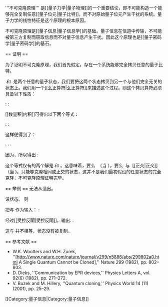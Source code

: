 '''不可克隆原理''' 是[[量子力学|量子物理]]的一个重要结论，即不可能构造一个能够完全复制任意[[量子位元|量子比特]]，而不对原始量子位元产生干扰的系统。量子力学的线性特征是这个原理的根本原因。

不可克隆原理是[[量子信息|量子信息学]]的基础。量子信息在信道中传输，不可能被第三方复制而窃取信息而不对量子信息产生干扰。因此这个原理也是[[量子密码学|量子密码学]]的基石。

== 证明 ==

为了证明不可克隆原理，我们首先假定，存在一个系统能够完全拷贝任意的量子比特。

<math>|\phi \rangle</math> 和 <math>|\psi \rangle</math> 是两个任意的量子状态，我们要把这两个状态拷贝到另一个与他们完全无关的状态<math>|k \rangle</math>上。我们用一个[[幺正算符|幺正算符]]<math>U</math>来描述这个过程。则这个拷贝算符必须具备以下性质：

:<math>U(|\phi \rangle \otimes |k \rangle) = |\phi \rangle \otimes |\phi \rangle</math>
:<math>U(|\psi \rangle \otimes |k \rangle) = |\psi \rangle \otimes |\psi \rangle</math>

[[数量积|内积]]<math>\langle U(\phi \otimes k) | U(\psi \otimes k) \rangle</math>可得出以下两个等式：

:<math>\langle U(\phi \otimes k) | U(\psi \otimes k) \rangle = \langle \phi \otimes \phi | \psi \otimes \psi \rangle</math>
:<math>\langle U(\phi \otimes k) | U(\psi \otimes k) \rangle = \langle \phi \otimes k | \psi \otimes k \rangle</math>

这样便得到了：

:<math>\langle \phi \otimes \phi | \psi \otimes \psi \rangle = \langle \phi \otimes k | \psi \otimes k \rangle,</math>
:<math>{ \to}</math>
:<math>\langle \phi | \psi \rangle \langle \phi | \psi \rangle = \langle \phi | \psi \rangle \langle k | k \rangle\,.</math>

因为<math>\langle k | k \rangle = 1 </math>，所以得出
:<math>\langle \phi | \psi \rangle^2 = \langle \phi | \psi \rangle.</math>

这个等式仅有的两个解是<math>\langle \phi | \psi \rangle = 0</math> 和 <math>\langle \phi | \psi \rangle = 1</math>。这意味着，要么 <math>\phi = \psi</math> （当 <math>\langle \phi | \psi \rangle = 1</math>），要么 <math>\phi</math> 与 <math>\psi</math> [[正交|正交]]（当 <math>\langle \phi | \psi \rangle = 0</math>)。只能够克隆相同或正交的状态，这并不是我们最初假设的任意状态的完全克隆，不可克隆原理证明完毕。

== 举例 ==
无法从<math>| \psi \rangle</math>造出<math>| \psi \rangle | \psi \rangle</math>。

设状态<math>| \psi \rangle = a|0\rangle + b|1\rangle </math>。
则<math>| \psi \rangle | \psi \rangle = a^2|00\rangle + ab|01 \rangle + ab|10 \rangle + b^2|11 \rangle</math>

把<math>| \psi \rangle </math>与<math> |0 \rangle </math> 作为输入：
:<math>| \psi \rangle |0 \rangle = \bigg( a|0\rangle + b|1\rangle \bigg)|0 \rangle = a|00\rangle + b|10 \rangle </math>

经过[[受控反閘|受控反閘]]，输出:
:<math>a|00\rangle + b|11\rangle </math>

这与<math>| \psi \rangle | \psi \rangle</math> 并不相等，状态没有被复制。

== 参考文献 ==
* W.K. Wootters and W.H. Zurek, ''[http://www.nature.com/nature/journal/v299/n5886/abs/299802a0.html A Single Quantum Cannot be Cloned],'' Nature 299 (1982), pp. 802–803.
* D. Dieks, ''Communication by EPR devices,'' Physics Letters A, vol. 92(6) (1982), pp. 271–272.
* V. Buzek and M. Hillery, ''Quantum cloning,'' Physics World 14 (11) (2001), pp. 25–29.

[[Category:量子信息|Category:量子信息]]